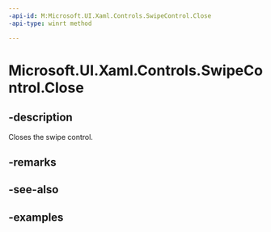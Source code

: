 ```yaml
---
-api-id: M:Microsoft.UI.Xaml.Controls.SwipeControl.Close
-api-type: winrt method

---
```

<!-- Method syntax.
public void SwipeControl.Close()
-->

# Microsoft.UI.Xaml.Controls.SwipeControl.Close


## -description

Closes the swipe control.


## -remarks


## -see-also


## -examples



